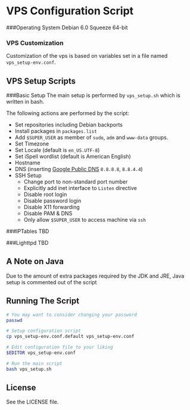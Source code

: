 VPS Configuration Script
========================

###Operating System
Debian 6.0 Squeeze 64-bit

### VPS Customization
Customization of the vps is based on variables set in a file named `vps_setup-env.conf`.


VPS Setup Scripts
-----------------

###Basic Setup
The main setup is performed by `vps_setup.sh` which is written in bash. 


The following actions are performed by the script:
+ Set repositories including Debian backports
+ Install packages in `packages.list`
+ Add `$SUPER_USER` as member of `sudo`, `adm` and `www-data` groups.
+ Set Timezone
+ Set Locale (default is `en_US.UTF-8`)
+ Set iSpell wordlist (default is American English)
+ Hostname
+ DNS (inserting [Google Public DNS](https://developers.google.com/speed/public-dns/) `8.8.8.8`, `8.8.4.4`)
+ SSH Setup
	* Change port to non-standard port number
	* Explicitly add inet interface to `Listen` directive
	* Disable root login
	* Disable password login
	* Disable X11 forwarding
	* Disable PAM & DNS
	* Only allow `$SUPER_USER` to access machine via `ssh`

###IPTables
TBD

###Lighttpd
TBD

## A Note on Java
Due to the amount of extra packages required by the JDK and JRE, Java setup is commented out of the script


Running The Script
------------------
```bash
# You may want to consider changing your password
passwd

# Setup configuration script
cp vps_setup-env.conf.default vps_setup-env.conf

# Edit configuration file to your liking
$EDITOR vps_setup-env.conf

# Run the main script
bash vps_setup.sh
```

License
-------
See the LICENSE file.
